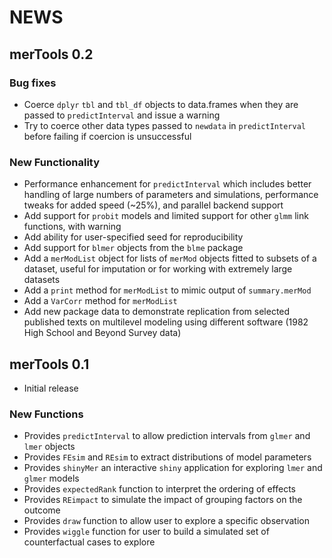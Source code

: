 # NEWS

## merTools 0.2

### Bug fixes

- Coerce `dplyr` `tbl` and `tbl_df` objects to data.frames when they are passed 
to `predictInterval` and issue a warning
- Try to coerce other data types passed to `newdata` in `predictInterval` before 
failing if coercion is unsuccessful

### New Functionality

- Performance enhancement for `predictInterval` which includes better 
handling of large numbers of parameters and simulations, performance 
tweaks for added speed (~25%), and parallel backend support
- Add support for `probit` models and limited support for other `glmm` link functions, with warning
- Add ability for user-specified seed for reproducibility
- Add support for `blmer` objects from the `blme` package
- Add a `merModList` object for lists of `merMod` objects fitted to subsets of a dataset, 
useful for imputation or for working with extremely large datasets
- Add a `print` method for `merModList` to mimic output of `summary.merMod`
- Add a `VarCorr` method for `merModList`
- Add new package data to demonstrate replication from selected published texts 
on multilevel modeling using different software (1982 High School and Beyond Survey data)

## merTools 0.1
- Initial release

### New Functions
- Provides `predictInterval` to allow prediction intervals from `glmer` and `lmer` 
objects
- Provides `FEsim` and `REsim` to extract distributions of model parameters
- Provides `shinyMer` an interactive `shiny` application for exploring `lmer` 
and `glmer` models
- Provides `expectedRank` function to interpret the ordering of effects
- Provides `REimpact` to simulate the impact of grouping factors on the outcome
- Provides `draw` function to allow user to explore a specific observation
- Provides `wiggle` function for user to build a simulated set of counterfactual 
cases to explore
